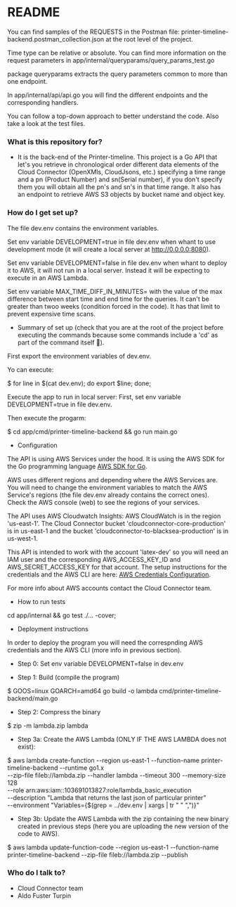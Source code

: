 # README #
You can find samples of the REQUESTS in the Postman file: printer-timeline-backend.postman_collection.json at the root level of the project. 

Time type can be relative or absolute. You can find more information on the request parameters in app/internal/queryparams/query_params_test.go 

package queryparams extracts the query parameters common to more than one endpoint.

In app/internal/api/api.go you will find the different endpoints and the corresponding handlers.

You can follow a top-down approach to better understand the code. Also take a look at the test files.

### What is this repository for? ###

* It is the back-end of the Printer-timeline. 
This project is a Go API that let's you retrieve in chronological order different data elements of the Cloud Connector (OpenXMls, CloudJsons, etc.) specifying a time range and a pn (Product Number) and sn(Serial number), if you don't specify them you will obtain all the pn's and sn's in that time range. It also has an endpoint to retrieve AWS S3 objects by bucket name and object key.

### How do I get set up? ###
The file dev.env contains the environment variables. 

Set env variable DEVELOPMENT=true in file dev.env when whant to use development mode (it will create a local server at http://0.0.0.0:8080).

Set env variable DEVELOPMENT=false in file dev.env when whant to deploy it to AWS, it will not run in a local server. Instead it will be expecting to execute in an AWS Lambda.

Set env variable MAX_TIME_DIFF_IN_MINUTES= with the value of the max difference between start time and end time for the queries. It can't be greater than twoo weeks (condition forced in the code). It has that limit to prevent expensive time scans.

* Summary of set up (check that you are at the root of the project before executing the commands because some commands include a 'cd' as part of the command itself 🧐).

First export the environment variables of dev.env. 

Yo can execute:

$ for line in $(cat dev.env); do export $line; done; 

Execute the app to run in local server:
First, set env variable DEVELOPMENT=true in file dev.env.

Then execute the progarm:

$ cd app/cmd/printer-timeline-backend && go run main.go

* Configuration

The API is using AWS Services under the hood. It is using the AWS SDK for the Go programming language [AWS SDK for Go](https://aws.amazon.com/sdk-for-go/).

AWS uses different regions and depending where the AWS Services are. You will need to change the environment variables to match the AWS Service's regions (the file dev.env already contains the correct ones). Check the AWS console (web) to see the regions of your services.

The API uses AWS Cloudwatch Insights: AWS CloudWatch is in the region 'us-east-1'. 
The Cloud Connector bucket 'cloudconnector-core-production' is in us-east-1 and the bucket 'cloudconnector-to-blacksea-production' is in us-west-1. 

This API is intended to work with the account 'latex-dev' so you will need an IAM user and the corresponding AWS_ACCESS_KEY_ID and AWS_SECRET_ACCESS_KEY for that account.
The setup instructions for the credentials and the AWS CLI are here: [AWS Credentials Configuration](https://docs.aws.amazon.com/cli/latest/userguide/cli-chap-configure.html).

For more info about AWS accounts contact the Cloud Connector team.

* How to run tests

cd app/internal  && go test ./... -cover;

* Deployment instructions

In order to deploy the program you will need the correspnding AWS credentials and the AWS CLI (more info in previous section).

- Step 0: Set env variable DEVELOPMENT=false in dev.env

- Step 1: Build (compile the program)

$ GOOS=linux GOARCH=amd64 go build -o lambda cmd/printer-timeline-backend/main.go

- Step 2: Compress the binary

$ zip -m lambda.zip lambda

- Step 3a: Create the AWS Lambda (ONLY IF THE AWS LAMBDA does not exist):

$ aws lambda create-function --region us-east-1 --function-name printer-timeline-backend --runtime go1.x \
  --zip-file fileb://lambda.zip --handler lambda --timeout 300 --memory-size 128 \
  --role arn:aws:iam::103691013827:role/lambda_basic_execution \
  --description "Lambda that returns the last json of particular printer" \
  --environment "Variables={$(grep = ../dev.env | xargs | tr " " ",")}"

- Step 3b: Update the AWS Lambda with the zip containing the new binary created in previous steps (here you are uploading the new version of the code to AWS).

$ aws lambda update-function-code --region us-east-1 --function-name printer-timeline-backend --zip-file fileb://lambda.zip --publish

### Who do I talk to? ###

* Cloud Connector team
* Aldo Fuster Turpin
